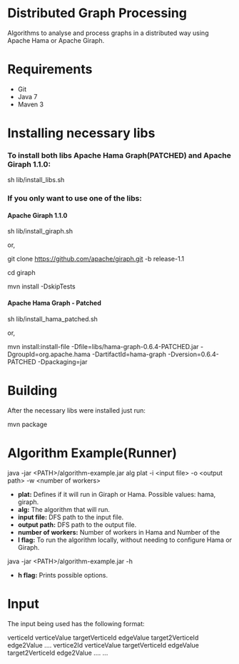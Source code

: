 Distributed Graph Processing
===============

Algorithms to analyse and process graphs in a distributed way using Apache Hama or Apache Giraph.
		
Requirements
=========

* Git
* Java 7
* Maven 3

Installing necessary libs
=========================

### To install both libs Apache Hama Graph(PATCHED) and Apache Giraph 1.1.0:

sh lib/install_libs.sh

### If you only want to use one of the libs:

#### Apache Giraph 1.1.0

sh lib/install_giraph.sh

or,

git clone https://github.com/apache/giraph.git -b release-1.1

cd giraph

mvn install -DskipTests

#### Apache Hama Graph - Patched

sh lib/install_hama_patched.sh

or,

mvn install:install-file -Dfile=libs/hama-graph-0.6.4-PATCHED.jar -DgroupId=org.apache.hama -DartifactId=hama-graph -Dversion=0.6.4-PATCHED -Dpackaging=jar

Building
========

After the necessary libs were installed just run:

mvn package

Algorithm Example(Runner)
=========================

java -jar \<PATH>/algorithm-example.jar alg plat -i \<input file> -o \<output path> -w \<number of workers>

* **plat:** Defines if it will run in Giraph or Hama. Possible values: hama, giraph.
* **alg:** The algorithm that will run.
* **input file:** DFS path to the input file.
* **output path:** DFS path to the output file.
* **number of workers:** Number of workers in Hama and Number of the
* **l flag:** To run the algorithm locally, without needing to configure Hama or Giraph.

java -jar \<PATH>/algorithm-example.jar -h

* **h flag:** Prints possible options.

Input
=====

The input being used has the following format:

verticeId verticeValue targetVerticeId edgeValue target2VerticeId edge2Value ....
vertice2Id verticeValue targetVerticeId edgeValue target2VerticeId edge2Value ....
...
